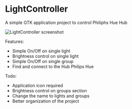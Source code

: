 # LightController

A simple GTK application project to control Philiphs Hue Hub

![LightController screenshot](https://github.com/Scroker/Photos/blob/main/LightControllerScreen/Schermata%20del%202021-02-26%2003-29-32.png)

Features:
- Simple On/Off on single light
- Brightness control on single light
- Simple On/Off on single group
- Find and connect to the Hub Philips Hue

Todo:
- Application icon required 
- Brightness control on groups section
- Change the name to lights and groups
- Better organization of the project

